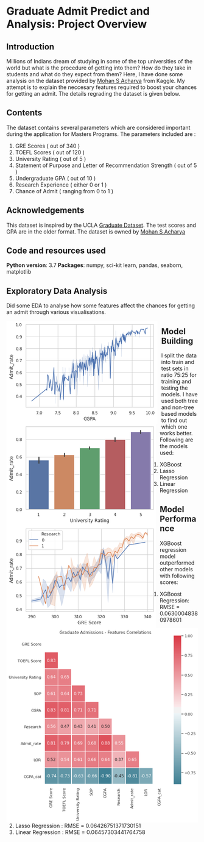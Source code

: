 # Graduate Admit Predict and Analysis: Project Overview

## Introduction

Millions of Indians dream of studying in some of the top universities of the world but what is the procedure of getting into them? How do they take in students and what do they expect from them? Here, I have done some analysis on the dataset provided by [Mohan S Acharya](https://www.kaggle.com/mohansacharya)  from Kaggle. My attempt is to explain the neccesary features required to boost your chances for getting an admit. The details regrading the dataset is given below.

## Contents
The dataset contains several parameters which are considered important during the application for Masters Programs.
The parameters included are :
1. GRE Scores ( out of 340 )
2. TOEFL Scores ( out of 120 )
3. University Rating ( out of 5 )
4. Statement of Purpose and Letter of Recommendation Strength ( out of 5 )
5. Undergraduate GPA ( out of 10 )
6. Research Experience ( either 0 or 1 )
7. Chance of Admit ( ranging from 0 to 1 )

## Acknowledgements
This dataset is inspired by the UCLA [Graduate Dataset](https://www.kaggle.com/mohansacharya/graduate-admissions). The test scores and GPA are in the older format.
The dataset is owned by [Mohan S Acharya](https://www.kaggle.com/mohansacharya) 

## Code and resources used
**Python version**: 3.7
**Packages**: numpy, sci-kit learn, pandas, seaborn, matplotlib
## Exploratory Data Analysis
Did some EDA to analyse how some features affect the chances for getting an admit through various visualisations. 

<img src="https://github.com/Vaibhavnaudiyal92/Graduate-Admit-Predict-and-Analysis/blob/master/__results___29_1.png?raw=true"
     alt="Markdown Monster icon"
     style="float: left; margin-right: 10px;" />
     
 
<img src="https://github.com/Vaibhavnaudiyal92/Graduate-Admit-Predict-and-Analysis/blob/master/__results___33_1.png?raw=true"
     alt="Markdown Monster icon"
     style="float: left; margin-right: 10px;" />
     
<img src="https://github.com/Vaibhavnaudiyal92/Graduate-Admit-Predict-and-Analysis/blob/master/__results___36_1.png?raw=true"
     alt="Markdown Monster icon"
     style="float: left; margin-right: 10px;" />
<img src="https://github.com/Vaibhavnaudiyal92/Graduate-Admit-Predict-and-Analysis/blob/master/__results___67_0.png?raw=true"
     alt="Markdown Monster icon"
     style="float: left; margin-right: 10px;" />
## Model Building
I split the data into train and test sets in ratio 75:25 for training and testing the models.
I have used both tree and non-tree based models to find out which one works better. Following are the models used:
1. XGBoost
2. Lasso Regression
3. Linear Regression

## Model Performance
XGBoost regression model outperformed other models with following scores:
1. XGBoost Regression: RMSE = 0.06300048380978601
2. Lasso Regression  : RMSE = 0.06426751371730151
3. Linear Regression : RMSE = 0.06457303441764758
